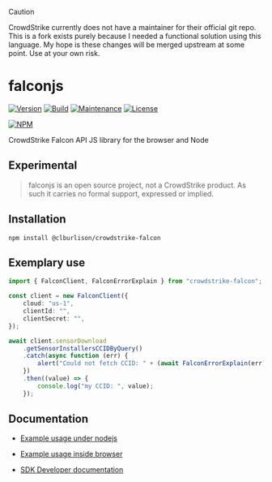 > [!CAUTION]
> CrowdStrike currently does not have a maintainer for their official git repo. This is a fork exists purely because I needed a functional solution using this language. My hope is these changes will be merged upstream at some point. Use at your own risk.

# falconjs

[![Version](https://img.shields.io/npm/v/@clburlison/crowdstrike-falcon.svg)](https://www.npmjs.com/package/@clburlison/crowdstrike-falcon)
[![Build](https://github.com/clburlison/falconjs/actions/workflows/sanity_check.yaml/badge.svg)](https://github.com/clburlison/falconjs/actions/workflows/sanity_check.yaml)
[![Maintenance](https://img.shields.io/maintenance/yes/2023.svg)](https://github.com/clburlison/falconjs/graphs/commit-activity)
[![License](https://img.shields.io/github/license/clburlison/falconjs.svg)](https://github.com/clburlison/falconjs/blob/main/LICENSE)

[![NPM](https://nodei.co/npm/@clburlison/crowdstrike-falcon.png?mini=true)](https://npmjs.org/package/@clburlison/crowdstrike-falcon)

CrowdStrike Falcon API JS library for the browser and Node

## Experimental

> falconjs is an open source project, not a CrowdStrike product. As such it carries no formal support, expressed or implied.

## Installation

```
npm install @clburlison/crowdstrike-falcon
```

## Exemplary use

```typescript
import { FalconClient, FalconErrorExplain } from "crowdstrike-falcon";

const client = new FalconClient({
    cloud: "us-1",
    clientId: "",
    clientSecret: "",
});

await client.sensorDownload
    .getSensorInstallersCCIDByQuery()
    .catch(async function (err) {
        alert("Could not fetch CCID: " + (await FalconErrorExplain(err)));
    })
    .then((value) => {
        console.log("my CCID: ", value);
    });
```

## Documentation

-   [Example usage under nodejs](examples/node/README.md)
-   [Example usage inside browser](examples/browser/README.md)

-   [SDK Developer documentation](docs/devel.md)
